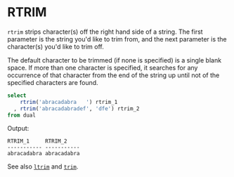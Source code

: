 # RTRIM

`rtrim` strips character(s) off the right hand side of a string. The first parameter is the string you'd like to trim from, and the next parameter is the character(s) you'd like to trim off.

The default character to be trimmed (if none is specified) is a single blank space. If more than one character is specified, it searches for any occurrence of that character from the end of the string up until not of the specified characters are found.

```sql
select
    rtrim('abracadabra   ') rtrim_1
  , rtrim('abracadabradef', 'dfe') rtrim_2  
from dual
```
Output:

```
RTRIM_1     RTRIM_2
----------- -----------
abracadabra abracadabra
```
See also [`ltrim`](ltrim.md) and [`trim`](trim.md).

